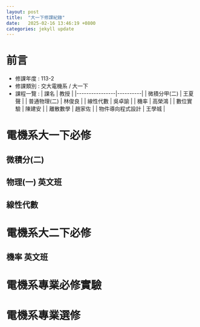 ```yaml
---
layout: post
title:  "大一下修課紀錄"
date:   2025-02-16 13:46:19 +0800
categories: jekyll update
---
```

# **前言**
- 修課年度 : 113-2
- 修課類別 : 交大電機系 / 大一下
- 課程一覽 :
| 課名           | 教授     |
|----------------|----------|
| 微積分甲(二)    | 王夏聲   |
| 普通物理(二)    | 林俊良   |
| 線性代數             | 吳卓諭   |
| 機率                 | 高榮鴻   |
| 數位實驗             | 陳建安   |
| 離散數學             | 趙家佐   |
| 物件導向程式設計      | 王學城   |

# **電機系大一下必修**
## **微積分(二)**
## **物理(一) 英文班**
## **線性代數**

# **電機系大二下必修**
## **機率 英文班**

# **電機系專業必修實驗**

# **電機系專業選修**